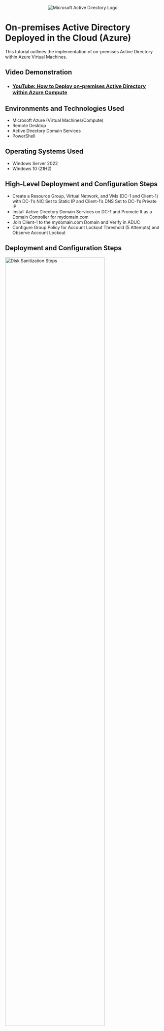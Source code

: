 <p align="center">
<img src="https://i.imgur.com/pU5A58S.png" alt="Microsoft Active Directory Logo"/>
</p>

<h1>On-premises Active Directory Deployed in the Cloud (Azure)</h1>
This tutorial outlines the implementation of on-premises Active Directory within Azure Virtual Machines.<br />


<h2>Video Demonstration</h2>

- ### [YouTube: How to Deploy on-premises Active Directory within Azure Compute](https://www.youtube.com)

<h2>Environments and Technologies Used</h2>

- Microsoft Azure (Virtual Machines/Compute)
- Remote Desktop
- Active Directory Domain Services
- PowerShell

<h2>Operating Systems Used </h2>

- Windows Server 2022
- Windows 10 (21H2)

<h2>High-Level Deployment and Configuration Steps</h2>

- Create a Resource Group, Virtual Network, and VMs (DC-1 and Client-1) with DC-1’s NIC Set to Static IP and Client-1’s DNS Set to DC-1’s Private IP  
- Install Active Directory Domain Services on DC-1 and Promote It as a Domain Controller for mydomain.com  
- Join Client-1 to the mydomain.com Domain and Verify in ADUC
- Configure Group Policy for Account Lockout Threshold (5 Attempts) and Observe Account Lockout 

<h2>Deployment and Configuration Steps</h2>

<p>
<img src="https://i.imgur.com/DJmEXEB.png" height="80%" width="80%" alt="Disk Sanitization Steps"/>
</p>
<p>
Creating a resource group, a virtual network (VNet), and two VMs (DC-1 as Windows Server 2022 and Client-1 as Windows 10) in the same VNet/subnet, setting DC-1’s NIC to a static private IP, and configuring Client-1’s DNS to DC-1’s private IP is critical. This establishes the Azure infrastructure for the AD environment, ensuring stable communication between the domain controller (DC) and client, with DNS settings enabling domain joining and AD functionality.
</p>
<br />

<p>
<img src="https://i.imgur.com/DJmEXEB.png" height="80%" width="80%" alt="Disk Sanitization Steps"/>
</p>
<p>
Installing Active Directory Domain Services (AD DS) on DC-1 and promoting it as a domain controller for a new forest (mydomain.com) is essential. This step sets up the core AD environment, enabling centralized user and computer management, authentication, and policy enforcement, which are the backbone of the lab’s objectives.
</p>
<br />

<p>
<img src="https://i.imgur.com/DJmEXEB.png" height="80%" width="80%" alt="Disk Sanitization Steps"/>
</p>
<p>
Configuring Group Policy to set an account lockout threshold of 5 failed login attempts, attempting to log in 6 times with a bad password, and observing the lockout in AD is vital. This step demonstrates AD’s security capabilities, showing how policies enforce account protection and how administrators manage lockouts, a common real-world scenario.


</p>
<br />
